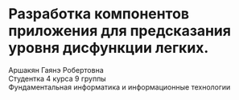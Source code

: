 # Разработка компонентов приложения для предсказания уровня дисфункции легких.
Аршакян Гаянэ Робертовна  
Студентка 4 курса 9 группы  
Фундаментальная информатика и информационные технологии
